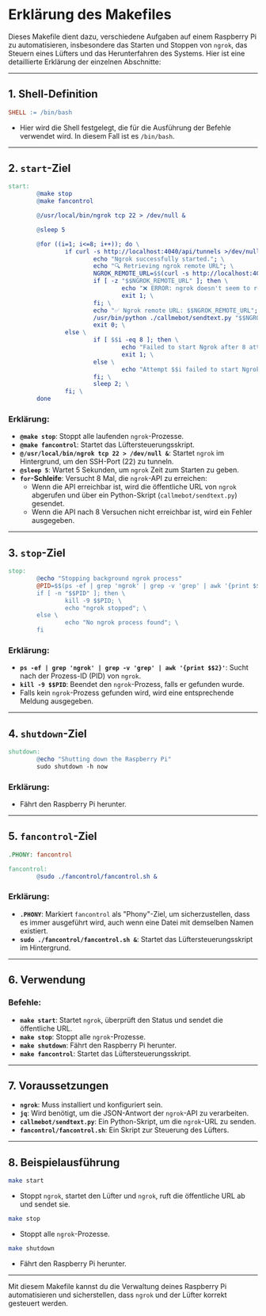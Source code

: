 # Erklärung des Makefiles

Dieses Makefile dient dazu, verschiedene Aufgaben auf einem Raspberry Pi zu automatisieren, insbesondere das Starten und Stoppen von `ngrok`, das Steuern eines Lüfters und das Herunterfahren des Systems. Hier ist eine detaillierte Erklärung der einzelnen Abschnitte:

---

## 1. **Shell-Definition**
```makefile
SHELL := /bin/bash
```
- Hier wird die Shell festgelegt, die für die Ausführung der Befehle verwendet wird. In diesem Fall ist es `/bin/bash`.

---

## 2. **`start`-Ziel**
```makefile
start:
        @make stop
        @make fancontrol

        @/usr/local/bin/ngrok tcp 22 > /dev/null &

        @sleep 5

        @for ((i=1; i<=8; i++)); do \
                if curl -s http://localhost:4040/api/tunnels >/dev/null; then \
                        echo "Ngrok successfully started."; \
                        echo "🔍 Retrieving ngrok remote URL"; \
                        NGROK_REMOTE_URL=$$(curl -s http://localhost:4040/api/tunnels | jq -r '.tunnels[0].public_url'); \
                        if [ -z "$$NGROK_REMOTE_URL" ]; then \
                                echo "❌ ERROR: ngrok doesn't seem to return a valid URL ($$NGROK_REMOTE_URL)"; \
                                exit 1; \
                        fi; \
                        echo "✅ Ngrok remote URL: $$NGROK_REMOTE_URL"; \
                        /usr/bin/python ./callmebot/sendtext.py "$$NGROK_REMOTE_URL"; \
                        exit 0; \
                else \
                        if [ $$i -eq 8 ]; then \
                                echo "Failed to start Ngrok after 8 attempts."; \
                                exit 1; \
                        else \
                                echo "Attempt $$i failed to start Ngrok."; \
                        fi; \
                        sleep 2; \
                fi; \
        done
```

### Erklärung:
- **`@make stop`**: Stoppt alle laufenden `ngrok`-Prozesse.
- **`@make fancontrol`**: Startet das Lüftersteuerungsskript.
- **`@/usr/local/bin/ngrok tcp 22 > /dev/null &`**: Startet `ngrok` im Hintergrund, um den SSH-Port (22) zu tunneln.
- **`@sleep 5`**: Wartet 5 Sekunden, um `ngrok` Zeit zum Starten zu geben.
- **`for`-Schleife**: Versucht 8 Mal, die `ngrok`-API zu erreichen:
  - Wenn die API erreichbar ist, wird die öffentliche URL von `ngrok` abgerufen und über ein Python-Skript (`callmebot/sendtext.py`) gesendet.
  - Wenn die API nach 8 Versuchen nicht erreichbar ist, wird ein Fehler ausgegeben.

---

## 3. **`stop`-Ziel**
```makefile
stop:
        @echo "Stopping background ngrok process"
        @PID=$$(ps -ef | grep 'ngrok' | grep -v 'grep' | awk '{print $$2}'); \
        if [ -n "$$PID" ]; then \
                kill -9 $$PID; \
                echo "ngrok stopped"; \
        else \
                echo "No ngrok process found"; \
        fi
```

### Erklärung:
- **`ps -ef | grep 'ngrok' | grep -v 'grep' | awk '{print $$2}'`**: Sucht nach der Prozess-ID (PID) von `ngrok`.
- **`kill -9 $$PID`**: Beendet den `ngrok`-Prozess, falls er gefunden wurde.
- Falls kein `ngrok`-Prozess gefunden wird, wird eine entsprechende Meldung ausgegeben.

---

## 4. **`shutdown`-Ziel**
```makefile
shutdown:
        @echo "Shutting down the Raspberry Pi"
        sudo shutdown -h now
```

### Erklärung:
- Fährt den Raspberry Pi herunter.

---

## 5. **`fancontrol`-Ziel**
```makefile
.PHONY: fancontrol

fancontrol:
        @sudo ./fancontrol/fancontrol.sh &
```

### Erklärung:
- **`.PHONY`**: Markiert `fancontrol` als "Phony"-Ziel, um sicherzustellen, dass es immer ausgeführt wird, auch wenn eine Datei mit demselben Namen existiert.
- **`sudo ./fancontrol/fancontrol.sh &`**: Startet das Lüftersteuerungsskript im Hintergrund.

---

## 6. **Verwendung**
### Befehle:
- **`make start`**: Startet `ngrok`, überprüft den Status und sendet die öffentliche URL.
- **`make stop`**: Stoppt alle `ngrok`-Prozesse.
- **`make shutdown`**: Fährt den Raspberry Pi herunter.
- **`make fancontrol`**: Startet das Lüftersteuerungsskript.

---

## 7. **Voraussetzungen**
- **`ngrok`**: Muss installiert und konfiguriert sein.
- **`jq`**: Wird benötigt, um die JSON-Antwort der `ngrok`-API zu verarbeiten.
- **`callmebot/sendtext.py`**: Ein Python-Skript, um die `ngrok`-URL zu senden.
- **`fancontrol/fancontrol.sh`**: Ein Skript zur Steuerung des Lüfters.

---

## 8. **Beispielausführung**
```bash
make start
```
- Stoppt `ngrok`, startet den Lüfter und `ngrok`, ruft die öffentliche URL ab und sendet sie.

```bash
make stop
```
- Stoppt alle `ngrok`-Prozesse.

```bash
make shutdown
```
- Fährt den Raspberry Pi herunter.

---

Mit diesem Makefile kannst du die Verwaltung deines Raspberry Pi automatisieren und sicherstellen, dass `ngrok` und der Lüfter korrekt gesteuert werden.
